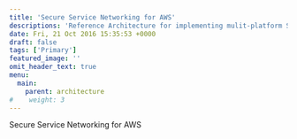 ```yaml
---
title: 'Secure Service Networking for AWS'
descriptions: 'Reference Architecture for implementing mulit-platform Secure Service Networking on AWS'
date: Fri, 21 Oct 2016 15:35:53 +0000
draft: false
tags: ['Primary']
featured_image: ''
omit_header_text: true
menu:
  main:
    parent: architecture
#    weight: 3
---
```


Secure Service Networking for AWS

